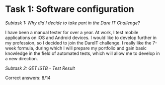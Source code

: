 # Task 1: Software configuration
*Subtask 1: Why did I decide to take part in the Dare IT Challenge?*

I have been a manual tester for over a year. At work, I test mobile applications on iOS and Android devices. I would like to develop further in my profession, so I decided to join the DareIT challenge. I really like the 7-week formula, during which I will prepare my portfolio and gain basic knowledge in the field of automated tests, which will allow me to develop in a new direction.

*Subtask 2: GET ISTB - Test Result*

Correct answers: 8/14
